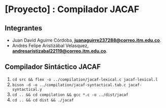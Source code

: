 # [Proyecto] : Compilador JACAF

## Integrantes

- Juan David Aguirre Córdoba, **[juanaguirre237288@correo.itm.edu.co](mailto:juanaguirre237288@correo.itm.edu.co)**.
- Andrés Felipe Aristizábal Velasquez, **[andresaristizabal22119@correo.itm.edu.co](mailto:andresaristizabal22119@correo.itm.edu.co)**.

## Compilador Sintáctico JACAF

1. `cd src && flex -o ../compilation/jacaf-lexical.c jacaf-lexical.l`
1. `bison -d -o ../compilation/jacaf-syntactical.tab.c jacaf-syntactical.y`
1. `cd .. && cd compilation && gcc *.c -o ../dist/jacaf`
1. `cd .. && cd dist && ./jacaf`
